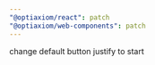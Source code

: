 ```yaml
---
"@optiaxiom/react": patch
"@optiaxiom/web-components": patch
---
```


change default button justify to start
